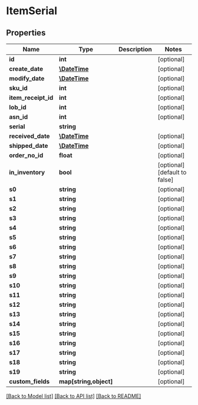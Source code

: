 # ItemSerial

## Properties
Name | Type | Description | Notes
------------ | ------------- | ------------- | -------------
**id** | **int** |  | [optional] 
**create_date** | [**\DateTime**](\DateTime.md) |  | [optional] 
**modify_date** | [**\DateTime**](\DateTime.md) |  | [optional] 
**sku_id** | **int** |  | [optional] 
**item_receipt_id** | **int** |  | [optional] 
**lob_id** | **int** |  | [optional] 
**asn_id** | **int** |  | [optional] 
**serial** | **string** |  | 
**received_date** | [**\DateTime**](\DateTime.md) |  | [optional] 
**shipped_date** | [**\DateTime**](\DateTime.md) |  | [optional] 
**order_no_id** | **float** |  | [optional] 
**in_inventory** | **bool** |  | [optional] [default to false]
**s0** | **string** |  | [optional] 
**s1** | **string** |  | [optional] 
**s2** | **string** |  | [optional] 
**s3** | **string** |  | [optional] 
**s4** | **string** |  | [optional] 
**s5** | **string** |  | [optional] 
**s6** | **string** |  | [optional] 
**s7** | **string** |  | [optional] 
**s8** | **string** |  | [optional] 
**s9** | **string** |  | [optional] 
**s10** | **string** |  | [optional] 
**s11** | **string** |  | [optional] 
**s12** | **string** |  | [optional] 
**s13** | **string** |  | [optional] 
**s14** | **string** |  | [optional] 
**s15** | **string** |  | [optional] 
**s16** | **string** |  | [optional] 
**s17** | **string** |  | [optional] 
**s18** | **string** |  | [optional] 
**s19** | **string** |  | [optional] 
**custom_fields** | **map[string,object]** |  | [optional] 

[[Back to Model list]](../README.md#documentation-for-models) [[Back to API list]](../README.md#documentation-for-api-endpoints) [[Back to README]](../README.md)


